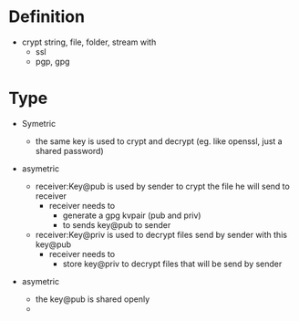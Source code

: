 ---
---

# Definition
- crypt string, file, folder, stream with
  - ssl
  - pgp, gpg

# Type 
- Symetric
  - the same key is used to crypt and decrypt (eg. like openssl, just a shared password)
- asymetric
  - receiver:Key@pub  is used by sender to crypt the file he will send to receiver
    - receiver needs to
      - generate a gpg kvpair (pub and priv)
      - to sends key@pub to sender
  - receiver:Key@priv is used to decrypt files send by sender with this key@pub
    - receiver needs to
      - store key@priv to decrypt files that will be send by sender


- asymetric
  - the key@pub is shared openly
  - 